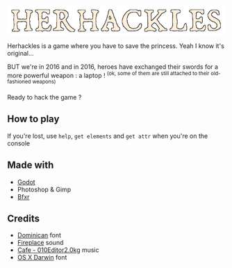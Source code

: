 ![HERHACKLES](https://github.com/psych0pat/HERHACKLES/blob/master/res/title.png?raw=true)

Herhackles is a game where you have to save the princess. Yeah I know it's original...

BUT we're in 2016 and in 2016, heroes have exchanged their swords for a more powerful weapon : a laptop ! <sup>(ok, some of them are still attached to their old-fashioned weapons)</sup>

Ready to hack the game ?

## How to play
 

If you're lost, use `help`, `get elements` and `get attr` when you're on the console

## Made with
 * [Godot](https://godotengine.org/)
 * Photoshop & Gimp
 * [Bfxr](http://bfxr.net)

## Credits
 * [Dominican](http://www.dafont.com/dominican.font) font
 * [Fireplace](https://www.freesound.org/people/leosalom/sounds/234288/) sound
 * [Cafe - 010Editor2.0kg](http://www.keygenmusic.net/?page=vote) music
 * [OS X Darwin](http://www.dafont.com/fr/osxdarwin.font) font
